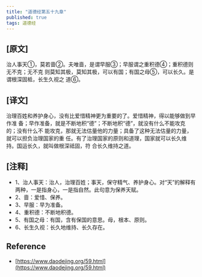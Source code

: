 ```yaml
---
title: "道德经第五十九章"
published: true
tags: 道德经
---
```


## [原文]

治人事天①，莫若啬②。夫唯啬，是谓早服③；早服谓之重积德④；重积德则无不克；无不克
则莫知其极，莫知其极，可以有国；有国之母⑤，可以长久。是谓根深固柢，长生久视之
道⑥。

## [译文]

治理百姓和养护身心，没有比爱惜精神更为重要的了。爱惜精神，得以能够做到早作准
备；早作准备，就是不断地积“德”；不断地积“德”，就没有什么不能攻克的；没有什么不
能攻克，那就无法估量他的力量；具备了这种无法估量的力量，就可以担负治理国家的重
任。有了治理国家的原则和道理，国家就可以长久维持。国运长久，就叫做根深祗固，符
合长久维持之道。

## [注释]

- 1、治人事天：治人，治理百姓；事天，保守精气、养护身心。对“天”的解释有两种，一是指身心，一是指自然。此句意为保养天赋。
- 2、啬：爱惜、保养。
- 3、早服：早为准备。
- 4、重积德：不断地积德。
- 5、有国之母：有国，含有保国的意思。母，根本、原则。
- 6、长生久视：长久地维持、长久存在。

## Reference

- [https://www.daodejing.org/59.html](https://www.daodejing.org/59.html)
